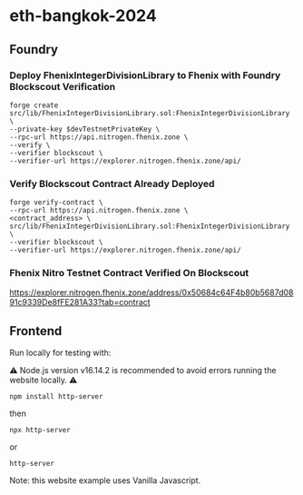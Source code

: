 # eth-bangkok-2024

## Foundry

### Deploy FhenixIntegerDivisionLibrary to Fhenix with Foundry Blockscout Verification
```
forge create src/lib/FhenixIntegerDivisionLibrary.sol:FhenixIntegerDivisionLibrary \
--private-key $devTestnetPrivateKey \
--rpc-url https://api.nitrogen.fhenix.zone \
--verify \
--verifier blockscout \
--verifier-url https://explorer.nitrogen.fhenix.zone/api/
```
### Verify Blockscout Contract Already Deployed
```
forge verify-contract \
--rpc-url https://api.nitrogen.fhenix.zone \
<contract_address> \
src/lib/FhenixIntegerDivisionLibrary.sol:FhenixIntegerDivisionLibrary \
--verifier blockscout \
--verifier-url https://explorer.nitrogen.fhenix.zone/api/
```

### Fhenix Nitro Testnet Contract Verified On Blockscout

https://explorer.nitrogen.fhenix.zone/address/0x50684c64F4b80b5687d0891c9339De8fFE281A33?tab=contract

## Frontend

Run locally for testing with:

⚠️ Node.js version v16.14.2 is recommended to avoid errors running the website locally. ⚠️
```shell
npm install http-server
```
then
```shell
npx http-server
```
or
```shell
http-server
```
Note: this website example uses Vanilla Javascript.
